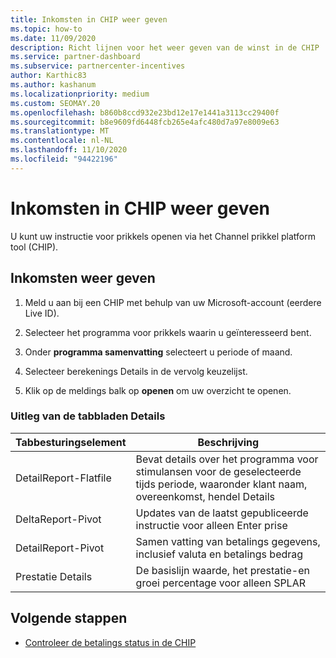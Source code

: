 ```yaml
---
title: Inkomsten in CHIP weer geven
ms.topic: how-to
ms.date: 11/09/2020
description: Richt lijnen voor het weer geven van de winst in de CHIP
ms.service: partner-dashboard
ms.subservice: partnercenter-incentives
author: Karthic83
ms.author: kashanum
ms.localizationpriority: medium
ms.custom: SEOMAY.20
ms.openlocfilehash: b860b8ccd932e23bd12e17e1441a3113cc29400f
ms.sourcegitcommit: b8e9609fd6448fcb265e4afc480d7a97e8009e63
ms.translationtype: MT
ms.contentlocale: nl-NL
ms.lasthandoff: 11/10/2020
ms.locfileid: "94422196"
---
```

# <a name="view-earnings-in-chip"></a>Inkomsten in CHIP weer geven

U kunt uw instructie voor prikkels openen via het Channel prikkel platform tool (CHIP).

## <a name="view-earnings"></a>Inkomsten weer geven

1. Meld u aan bij een CHIP met behulp van uw Microsoft-account (eerdere Live ID).

2. Selecteer het programma voor prikkels waarin u geïnteresseerd bent.

3. Onder **programma samenvatting** selecteert u periode of maand. 
1. Selecteer berekenings Details in de vervolg keuzelijst.
1.  Klik op de meldings balk op **openen** om uw overzicht te openen.

### <a name="explanation-of-details-tabs"></a>Uitleg van de tabbladen Details

|**Tabbesturingselement**|**Beschrijving**|
|-------------|--------------------------|
|DetailReport-Flatfile|Bevat details over het programma voor stimulansen voor de geselecteerde tijds periode, waaronder klant naam, overeenkomst, hendel Details|
|DeltaReport-Pivot|Updates van de laatst gepubliceerde instructie voor alleen Enter prise|
|DetailReport-Pivot|Samen vatting van betalings gegevens, inclusief valuta en betalings bedrag|
|Prestatie Details|De basislijn waarde, het prestatie-en groei percentage voor alleen SPLAR|

## <a name="next-steps"></a>Volgende stappen

- [Controleer de betalings status in de CHIP](chip-payment-status.md)